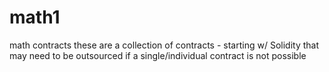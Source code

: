 # math1
math contracts
these are a collection of contracts - starting w/ Solidity that may need to be outsourced if a single/individual contract is not possible
